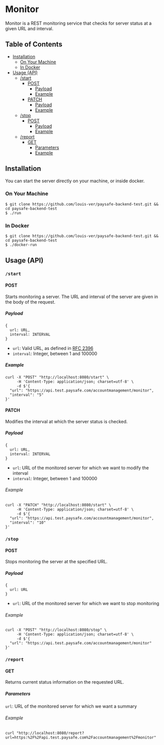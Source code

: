# Monitor

Monitor is a REST monitoring service that checks for server status at a given URL and interval.

## Table of Contents

- [Installation](#installation)
  - [On Your Machine](#on-your-machine)
  - [In Docker](#in-docker)
- [Usage (API)](#usage-api)
  - [/start](#start)
    - [POST](#post)
      - [Payload](#payload)
      - [Example](#example)
    - [PATCH](#patch)
      - [Payload](#payload-1)
      - [Example](#example-1)
  - [/stop](#stop)
    - [POST](#post-1)
      - [Payload](#payload-2)
      - [Example](#example-2)
  - [/report](#uptime)
    - [GET](#get)
      - [Parameters](#parameters)
      - [Example](#example-3)
  
## Installation

You can start the server directly on your machine, or inside docker.

### On Your Machine

```
$ git clone https://github.com/louis-ver/paysafe-backend-test.git && cd paysafe-backend-test
$ ./run
```

### In Docker

```
$ git clone https://github.com/louis-ver/paysafe-backend-test.git && cd paysafe-backend-test
$ ./docker-run
```
## Usage (API)

### `/start`

#### POST
Starts monitoring a server. The URL and interval of the server are given in the body of the request.


##### Payload
```
{
  url: URL,
  interval: INTERVAL
}
```
- `url`: Valid URL, as defined in [RFC 2396](https://www.ietf.org/rfc/rfc2396.txt)
- `interval`: Integer, between 1 and 100000

##### Example
```
curl -X "POST" "http://localhost:8080/start" \
     -H 'Content-Type: application/json; charset=utf-8' \
     -d $'{
  "url": "https://api.test.paysafe.com/accountmanagement/monitor",
  "interval": "5"
}'
```

#### PATCH

Modifies the interval at which the server status is checked.

##### Payload

```
{
  url: URL,
  interval: INTERVAL
}
```
- `url`: URL of the monitored server for which we want to modify the interval
- `interval`: Integer, between 1 and 100000

###### Example
```
curl -X "PATCH" "http://localhost:8080/start" \
     -H 'Content-Type: application/json; charset=utf-8' \
     -d $'{
  "url": "https://api.test.paysafe.com/accountmanagement/monitor",
  "interval": "10"
}'
```

### `/stop`

#### POST

Stops monitoring the server at the specified URL.

##### Payload
```
{
  url: URL
}
```
- `url`: URL of the monitored server for which we want to stop monitoring

###### Example
```
curl -X "POST" "http://localhost:8080/stop" \
     -H 'Content-Type: application/json; charset=utf-8' \
     -d $'{
  "url": "https://api.test.paysafe.com/accountmanagement/monitor"
}'
```

### `/report`

#### GET

Returns current status information on the requested URL.

##### Parameters

`url`: URL of the monitored server for which we want a summary

###### Example
```
curl "http://localhost:8080/report?url=https:%2F%2Fapi.test.paysafe.com%2Faccountmanagement%2Fmonitor"
```